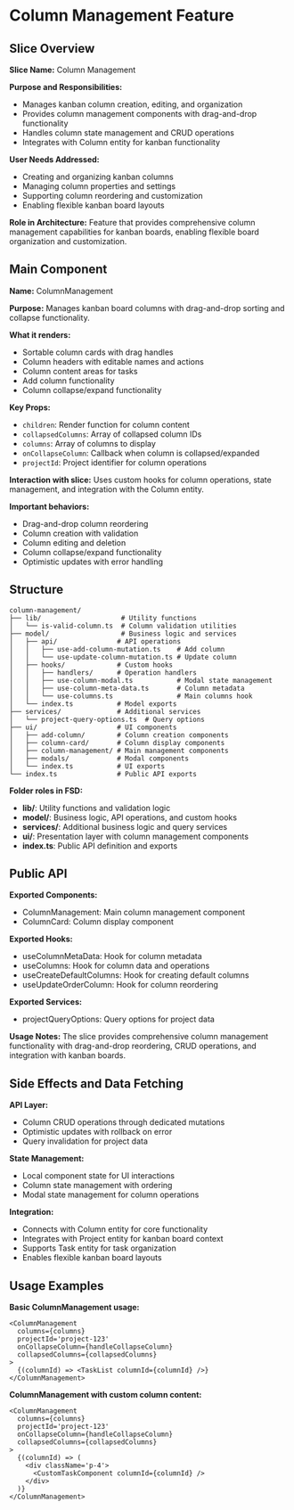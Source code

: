 # Column Management Feature

## Slice Overview

**Slice Name:** Column Management

**Purpose and Responsibilities:**

- Manages kanban column creation, editing, and organization
- Provides column management components with drag-and-drop functionality
- Handles column state management and CRUD operations
- Integrates with Column entity for kanban functionality

**User Needs Addressed:**

- Creating and organizing kanban columns
- Managing column properties and settings
- Supporting column reordering and customization
- Enabling flexible kanban board layouts

**Role in Architecture:**
Feature that provides comprehensive column management capabilities for kanban boards, enabling flexible board organization and customization.

## Main Component

**Name:** ColumnManagement

**Purpose:** Manages kanban board columns with drag-and-drop sorting and collapse functionality.

**What it renders:**

- Sortable column cards with drag handles
- Column headers with editable names and actions
- Column content areas for tasks
- Add column functionality
- Column collapse/expand functionality

**Key Props:**

- `children`: Render function for column content
- `collapsedColumns`: Array of collapsed column IDs
- `columns`: Array of columns to display
- `onCollapseColumn`: Callback when column is collapsed/expanded
- `projectId`: Project identifier for column operations

**Interaction with slice:**
Uses custom hooks for column operations, state management, and integration with the Column entity.

**Important behaviors:**

- Drag-and-drop column reordering
- Column creation with validation
- Column editing and deletion
- Column collapse/expand functionality
- Optimistic updates with error handling

## Structure

```
column-management/
├── lib/                    # Utility functions
│   └── is-valid-column.ts  # Column validation utilities
├── model/                  # Business logic and services
│   ├── api/               # API operations
│   │   ├── use-add-column-mutation.ts    # Add column
│   │   └── use-update-column-mutation.ts # Update column
│   ├── hooks/             # Custom hooks
│   │   ├── handlers/      # Operation handlers
│   │   ├── use-column-modal.ts           # Modal state management
│   │   ├── use-column-meta-data.ts       # Column metadata
│   │   └── use-columns.ts                # Main columns hook
│   └── index.ts           # Model exports
├── services/              # Additional services
│   └── project-query-options.ts  # Query options
├── ui/                    # UI components
│   ├── add-column/        # Column creation components
│   ├── column-card/       # Column display components
│   ├── column-management/ # Main management components
│   ├── modals/            # Modal components
│   └── index.ts           # UI exports
└── index.ts               # Public API exports
```

**Folder roles in FSD:**

- **lib/**: Utility functions and validation logic
- **model/**: Business logic, API operations, and custom hooks
- **services/**: Additional business logic and query services
- **ui/**: Presentation layer with column management components
- **index.ts**: Public API definition and exports

## Public API

**Exported Components:**

- ColumnManagement: Main column management component
- ColumnCard: Column display component

**Exported Hooks:**

- useColumnMetaData: Hook for column metadata
- useColumns: Hook for column data and operations
- useCreateDefaultColumns: Hook for creating default columns
- useUpdateOrderColumn: Hook for column reordering

**Exported Services:**

- projectQueryOptions: Query options for project data

**Usage Notes:**
The slice provides comprehensive column management functionality with drag-and-drop reordering, CRUD operations, and integration with kanban boards.

## Side Effects and Data Fetching

**API Layer:**

- Column CRUD operations through dedicated mutations
- Optimistic updates with rollback on error
- Query invalidation for project data

**State Management:**

- Local component state for UI interactions
- Column state management with ordering
- Modal state management for column operations

**Integration:**

- Connects with Column entity for core functionality
- Integrates with Project entity for kanban board context
- Supports Task entity for task organization
- Enables flexible kanban board layouts

## Usage Examples

**Basic ColumnManagement usage:**

```tsx
<ColumnManagement
  columns={columns}
  projectId='project-123'
  onCollapseColumn={handleCollapseColumn}
  collapsedColumns={collapsedColumns}
>
  {(columnId) => <TaskList columnId={columnId} />}
</ColumnManagement>
```

**ColumnManagement with custom column content:**

```tsx
<ColumnManagement
  columns={columns}
  projectId='project-123'
  onCollapseColumn={handleCollapseColumn}
  collapsedColumns={collapsedColumns}
>
  {(columnId) => (
    <div className='p-4'>
      <CustomTaskComponent columnId={columnId} />
    </div>
  )}
</ColumnManagement>
```
